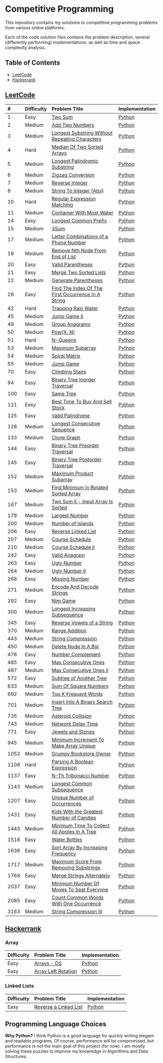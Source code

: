 # Competitive Programming

This repository contains my solutions to competitive programming problems from various online platforms.

Each of the code solution files contains the problem description, several (differently performing) implementations, as well as time and space complexity analysis.


## Table of Contents

- [LeetCode](#leetcode)
- [Hackerrank](#hackerrank)


## [LeetCode](https://leetcode.com)

| # | Difficulty | Problem Title | Implementation |
|:--|:-----------|:--------------|:---------------|
| 1 | Easy | [Two Sum](https://leetcode.com/problems/two-sum/) | [Python](./leetcode/0001-two-sum/two_sum.py) |
| 2 | Medium | [Add Two Numbers](https://leetcode.com/problems/add-two-numbers/) | [Python](./leetcode/0002-add-two-numbers/add_two_numbers.py) |
| 3 | Medium | [Longest Substring Without Repeating Characters](https://leetcode.com/problems/longest-substring-without-repeating-characters/) | [Python](./leetcode/0003-longest-substring-without-repeating-characters/longest_substring_without_repeating_characters.py) |
| 4 | Hard | [Median Of Two Sorted Arrays](https://leetcode.com/problems/median-of-two-sorted-arrays/) | [Python](./leetcode/0004-median-of-two-sorted-arrays/median_of_two_sorted_arrays.py) |
| 5 | Medium | [Longest Palindromic Substring](https://leetcode.com/problems/longest-palindromic-substring/) | [Python](./leetcode/0005-longest-palindromic-substring/longest_palindromic_substring.py) |
| 6 | Medium | [Zigzag Conversion](https://leetcode.com/problems/zigzag-conversion/) | [Python](./leetcode/0006-zigzag-conversion/zigzag_conversion.py) |
| 7 | Medium | [Reverse Integer](https://leetcode.com/problems/reverse-integer/) | [Python](./leetcode/0007-reverse-integer/reverse_integer.py) |
| 8 | Medium | [String To Integer (Atoi)](https://leetcode.com/problems/string-to-integer-atoi/) | [Python](./leetcode/0008-string-to-integer-atoi/string_to_integer_atoi.py) |
| 10 | Hard | [Regular Expression Matching](https://leetcode.com/problems/regular-expression-matching) | [Python](./leetcode/0010-regular-expression-matching/regular_expression_matching.py) |
| 11 | Medium | [Container With Most Water](https://leetcode.com/problems/container-with-most-water/) | [Python](./leetcode/0011-container-with-most-water/container_with_most_water.py) |
| 14 | Easy | [Longest Common Prefix](https://leetcode.com/problems/longest-common-prefix/) | [Python](./leetcode/0014-longest-common-prefix/longest_common_prefix.py) |
| 15 | Medium | [3Sum](https://leetcode.com/problems/3sum/) | [Python](./leetcode/0015-3sum/3sum.py) |
| 17 | Medium | [Letter Combinations of a Phone Number](https://leetcode.com/problems/letter-combinations-of-a-phone-number) | [Python](./leetcode/0017-letter-combinations-of-a-phone-number/letter_combinations_of_a_phone_number.py) |
| 19 | Medium | [Remove Nth Node From End of List](https://leetcode.com/problems/remove-nth-node-from-end-of-list) | [Python](./leetcode/0019-remove-nth-node-from-end-of-list/remove_nth_node_from_end_of_list.py) |
| 20 | Easy | [Valid Parentheses](https://leetcode.com/problems/valid-parentheses/) | [Python](./leetcode/0020-valid-parentheses/valid_parentheses.py) |
| 21 | Easy | [Merge Two Sorted Lists](https://leetcode.com/problems/merge-two-sorted-lists/) | [Python](./leetcode/0021-merge-two-sorted-lists/merge_two_sorted_lists.py) |
| 22 | Medium | [Generate Parentheses](https://leetcode.com/problems/generate-parentheses/) | [Python](./leetcode/0022-generate-parentheses/generate_parentheses.py) |
| 28 | Easy | [Find The Index Of The First Occurrence In A String](https://leetcode.com/problems/find-the-index-of-the-first-occurrence-in-a-string/) | [Python](./leetcode/0028-find-the-index-of-the-first-occurrence-in-a-string/find_the_index_of_the_first_occurrence_in_a_string.py) |
| 42 | Hard | [Trapping Rain Water](https://leetcode.com/problems/trapping-rain-water) | [Python](./leetcode/0042-trapping-rain-water/trapping_rain_water.py) |
| 45 | Medium | [Jump Game II](https://leetcode.com/problems/jump-game-ii/) | [Python](./leetcode/0045-jump-game-ii/jump_game_ii.py) |
| 49 | Medium | [Group Anagrams](https://leetcode.com/problems/group-anagrams) | [Python](./leetcode/0049-group-anagrams/group_anagrams.py) |
| 50 | Medium | [Pow(X, N)](https://leetcode.com/problems/powx-n/) | [Python](./leetcode/0050-powx-n/powx_n.py) |
| 51 | Hard | [N-Queens](https://leetcode.com/problems/n-queens/) | [Python](./leetcode/0051-n-queens/n_queens.py) |
| 53 | Medium | [Maximum Subarray](https://leetcode.com/problems/maximum-subarray/) | [Python](./leetcode/0053-maximum-subarray/maximum_subarray.py) |
| 54 | Medium | [Spiral Matrix](https://leetcode.com/problems/spiral-matrix) | [Python](./leetcode/0054-spiral-matrix/spiral_matrix.py) |
| 55 | Medium | [Jump Game](https://leetcode.com/problems/jump-game) | [Python](./leetcode/0055-jump-game/jump_game.py) |
| 70 | Easy | [Climbing Stairs](https://leetcode.com/problems/climbing-stairs/) | [Python](./leetcode/0070-climbing-stairs/climbing_stairs.py) |
| 94 | Easy | [Binary Tree Inorder Traversal](https://leetcode.com/problems/binary-tree-inorder-traversal/) | [Python](./leetcode/0094-binary-tree-inorder-traversal/binary_tree_inorder_traversal.py) |
| 100 | Easy | [Same Tree](https://leetcode.com/problems/same-tree) | [Python](./leetcode/0100-same-tree/same_tree.py) |
| 121 | Easy | [Best Time To Buy And Sell Stock](https://leetcode.com/problems/best-time-to-buy-and-sell-stock/) | [Python](./leetcode/0121-best-time-to-buy-and-sell-stock/best_time_to_buy_and_sell_stock.py) |
| 125 | Easy | [Valid Palindrome](https://leetcode.com/problems/valid-palindrome/) | [Python](./leetcode/0125-valid-palindrome/valid_palindrome.py) |
| 128 | Medium | [Longest Consecutive Sequence](https://leetcode.com/problems/longest-consecutive-sequence) | [Python](./leetcode/0128-longest-consecutive-sequence/longest_consecutive_sequence.py) |
| 133 | Medium | [Clone Graph](https://leetcode.com/problems/clone-graph) | [Python](./leetcode/0133-clone-graph/clone_graph.py) |
| 144 | Easy | [Binary Tree Preorder Traversal](https://leetcode.com/problems/binary-tree-preorder-traversal/) | [Python](./leetcode/0144-binary-tree-preorder-traversal/binary_tree_preorder_traversal.py) |
| 145 | Easy | [Binary Tree Postorder Traversal](https://leetcode.com/problems/binary-tree-postorder-traversal/) | [Python](./leetcode/0145-binary-tree-postorder-traversal/binary_tree_postorder_traversal.py) |
| 152 | Medium | [Maximum Product Subarray](https://leetcode.com/problems/maximum-product-subarray) | [Python](./leetcode/0152-maximum-product-subarray/maximum_product_subarray.py) |
| 153 | Medium | [Find Minimum in Rotated Sorted Array](https://leetcode.com/problems/find-minimum-in-rotated-sorted-array) | [Python](./leetcode/0153-find-minimum-in-rotated-sorted-array/find_minimum_in_rotated_sorted_array.py) |
| 167 | Medium | [Two Sum Ii - Input Array Is Sorted](https://leetcode.com/problems/two-sum-ii-input-array-is-sorted/) | [Python](./leetcode/0167-two-sum-ii-input-array-is-sorted/two_sum_ii_input_array_is_sorted.py) |
| 179 | Medium | [Largest Number](https://leetcode.com/problems/largest-number/) | [Python](./leetcode/0179-largest-number/largest_number.py) |
| 200 | Medium | [Number of Islands](https://leetcode.com/problems/number-of-islands) | [Python](./leetcode/0200-number-of-islands/number_of_islands.py) |
| 206 | Easy | [Reverse Linked List](https://leetcode.com/problems/reverse-linked-list) | [Python](./leetcode/0206-reverse-linked-list/reverse_linked_list.py) |
| 207 | Medium | [Course Schedule](https://leetcode.com/problems/course-schedule/) | [Python](./leetcode/0207-course-schedule/course_schedule.py) |
| 210 | Medium | [Course Schedule Ii](https://leetcode.com/problems/course-schedule-ii/) | [Python](./leetcode/0210-course-schedule-ii/course_schedule_ii.py) |
| 242 | Easy | [Valid Anagram](https://leetcode.com/problems/valid-anagram) | [Python](./leetcode/0242-valid-anagram/valid_anagram.py) |
| 263 | Easy | [Ugly Number](https://leetcode.com/problems/ugly-number) | [Python](./leetcode/0263-ugly-number/ugly_number.py) |
| 264 | Medium | [Ugly Number II](https://leetcode.com/problems/ugly-number-ii) | [Python](./leetcode/0264-ugly-number-ii/ugly_number_ii.py) |
| 268 | Easy | [Missing Number](https://leetcode.com/problems/missing-number) | [Python](./leetcode/0268-missing-number/missing_number.py) |
| 271 | Medium | [Encode And Decode Strings](https://leetcode.com/problems/encode-and-decode-strings/) | [Python](./leetcode/0271-encode-and-decode-strings/encode_and_decode_strings.py) |
| 292 | Easy | [Nim Game](https://leetcode.com/problems/nim-game/) | [Python](./leetcode/0292-nim-game/nim_game.py) |
| 300 | Medium | [Longest Increasing Subsequence](https://leetcode.com/problems/longest-increasing-subsequence) | [Python](./leetcode/0300-longest-increasing-subsequence/longest_increasing_subsequence.py) |
| 345 | Easy | [Reverse Vowels of a String](https://leetcode.com/problems/reverse-vowels-of-a-string) | [Python](./leetcode/0345-reverse-vowels-of-a-string/reverse_vowels_of_a_string.py) |
| 370 | Medium | [Range Addition](https://leetcode.com/problems/range-addition) | [Python](./leetcode/0370-range-addition/range_addition.py) |
| 443 | Medium | [String Compression](https://leetcode.com/problems/string-compression) | [Python](./leetcode/0443-string-compression/string_compression.py) |
| 450 | Medium | [Delete Node In A Bst](https://leetcode.com/problems/delete-node-in-a-bst/) | [Python](./leetcode/0450-delete-node-in-a-bst/delete_node_in_a_bst.py) |
| 476 | Easy | [Number Complement](https://leetcode.com/problems/number-complement) | [Python](./leetcode/0476-number-complement/number_complement.py) |
| 485 | Easy | [Max Consecutive Ones](https://leetcode.com/problems/max-consecutive-ones) | [Python](./leetcode/0485-max-consecutive-ones/max_consecutive_ones.py) |
| 487 | Medium | [Max Consecutive Ones Ii](https://leetcode.com/problems/max-consecutive-ones-ii) | [Python](./leetcode/0487-max-consecutive-ones-ii/max_consecutive_ones_ii.py) |
| 572 | Easy | [Subtree of Another Tree](https://leetcode.com/problems/subtree-of-another-tree) | [Python](./leetcode/0572-subtree-of-another-tree/subtree_of_another_tree.py) |
| 633 | Medium | [Sum Of Square Numbers](https://leetcode.com/problems/sum-of-square-numbers/) | [Python](./leetcode/0633-sum-of-square-numbers/sum_of_square_numbers.py) |
| 692 | Medium | [Top K Frequent Words](https://leetcode.com/problems/top-k-frequent-words/) | [Python](./leetcode/0692-top-k-frequent-words/top_k_frequent_words.py) |
| 701 | Medium | [Insert Into A Binary Search Tree](https://leetcode.com/problems/insert-into-a-binary-search-tree/) | [Python](./leetcode/0701-insert-into-a-binary-search-tree/insert_into_a_binary_search_tree.py) |
| 735 | Medium | [Asteroid Collision](https://leetcode.com/problems/asteroid-collision/) | [Python](./leetcode/0735-asteroid-collision/asteroid_collision.py) |
| 743 | Medium | [Network Delay Time](https://leetcode.com/problems/network-delay-time/) | [Python](./leetcode/0743-network-delay-time/network_delay_time.py) |
| 771 | Easy | [Jewels and Stones](https://leetcode.com/problems/jewels-and-stones) | [Python](./leetcode/0771-jewels-and-stones/jewels_and_stones.py) |
| 945 | Medium | [Minimum Increment To Make Array Unique](https://leetcode.com/problems/minimum-increment-to-make-array-unique/) | [Python](./leetcode/0945-minimum-increment-to-make-array-unique/minimum_increment_to_make_array_unique.py) |
| 1052 | Medium | [Grumpy Bookstore Owner](https://leetcode.com/problems/grumpy-bookstore-owner/) | [Python](./leetcode/1052-grumpy-bookstore-owner/grumpy_bookstore_owner.py) |
| 1106 | Hard | [Parsing A Boolean Expression](https://leetcode.com/problems/parsing-a-boolean-expression) | [Python](./leetcode/1106-parsing-a-boolean-expression/parsing_a_boolean_expression.py) |
| 1137 | Easy | [N-Th Tribonacci Number](https://leetcode.com/problems/n-th-tribonacci-number/) | [Python](./leetcode/1137-n-th-tribonacci-number/n-th_tribonacci_number.py) |
| 1143 | Medium | [Longest Common Subsequence](https://leetcode.com/problems/longest-common-subsequence) | [Python](./leetcode/1143-longest-common-subsequence/longest_common_subsequence.py) |
| 1207 | Easy | [Unique Number of Occurrences](https://leetcode.com/problems/unique-number-of-occurrences) | [Python](./leetcode/1207-unique-number-of-occurrences/unique_number_of_occurrences.py) |
| 1431 | Easy | [Kids With the Greatest Number of Candies](https://leetcode.com/problems/kids-with-the-greatest-number-of-candies) | [Python](./leetcode/1431-kids-with-the-greatest-number-of-candies/kids_with_the_greatest_number_of_candies.py) |
| 1443 | Medium | [Minimum Time To Collect All Apples In A Tree](https://leetcode.com/problems/minimum-time-to-collect-all-apples-in-a-tree/) | [Python](./leetcode/1443-minimum-time-to-collect-all-apples-in-a-tree/minimum_time_to_collect_all_apples_in_a_tree.py) |
| 1518 | Easy | [Water Bottles](https://leetcode.com/problems/water-bottles/) | [Python](./leetcode/1518-water-bottles/water_bottles.py) |
| 1636 | Easy | [Sort Array By Increasing Frequency](https://leetcode.com/problems/sort-array-by-increasing-frequency/) | [Python](./leetcode/1636-sort-array-by-increasing-frequency/sort_array_by_increasing_frequency.py) |
| 1717 | Medium | [Maximum Score From Removing Substrings](https://leetcode.com/problems/maximum-score-from-removing-substrings/) | [Python](./leetcode/1717-maximum-score-from-removing-substrings/maximum_score_from_removing_substrings.py) |
| 1768 | Easy | [Merge Strings Alternately](https://leetcode.com/problems/merge-strings-alternately) | [Python](./leetcode/1768-merge-strings-alternately/merge_strings_alternately.py) |
| 2037 | Easy | [Minimum Number Of Moves To Seat Everyone](https://leetcode.com/problems/minimum-number-of-moves-to-seat-everyone/) | [Python](./leetcode/2037-minimum-number-of-moves-to-seat-everyone/minimum_number_of_moves_to_seat_everyone.py) |
| 2085 | Easy | [Count Common Words With One Occurrence](https://leetcode.com/problems/count-common-words-with-one-occurrence/) | [Python](./leetcode/2085-count-common-words-with-one-occurrence/count_common_words_with_one_occurrence.py) |
| 3163 | Medium | [String Compression III](https://leetcode.com/problems/string-compression-iii) | [Python](./leetcode/3163-string-compression-iii/string_compression_iii.py) |


## [Hackerrank](https://www.hackerrank.com)

### Array

| Difficulty | Problem Title | Implementation |
|:-----------|:--------------|:---------------|
| Easy | [Arrays - DS](https://www.hackerrank.com/challenges/arrays-ds/problem) | [Python](./hackerrank/arrays-ds/arrays_ds.py) |
| Easy | [Array Left Rotation](https://www.hackerrank.com/challenges/array-left-rotation/problem) | [Python](./hackerrank/array-left-rotation/array_left_rotation.py) |

### Linked Lists

| Difficulty | Problem Title | Implementation |
|:-----------|:--------------|:---------------|
| Easy | [Reverse a Linked List](https://www.hackerrank.com/challenges/reverse-a-linked-list/problem) | [Python](./hackerrank/reverse-a-linked-list/reverse_a_linked_list.py) |


## Programming Language Choices

**Why Python?**
I think Python is a good language for quickly writing elegant and readable programs.
Of course, performance will be compromised, but performance is not the main goal of this project (for now).
I am mostly solving these puzzles to improve my knowledge in Algorithms and Data Structures.
